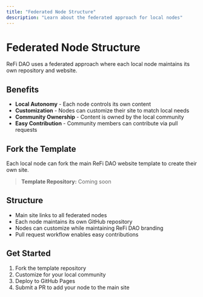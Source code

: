 ```yaml
---
title: "Federated Node Structure"
description: "Learn about the federated approach for local nodes"
---
```


# Federated Node Structure

ReFi DAO uses a federated approach where each local node maintains its own repository and website.

## Benefits

- **Local Autonomy** - Each node controls its own content
- **Customization** - Nodes can customize their site to match local needs
- **Community Ownership** - Content is owned by the local community
- **Easy Contribution** - Community members can contribute via pull requests

## Fork the Template

Each local node can fork the main ReFi DAO website template to create their own site.

> **Template Repository:** Coming soon

## Structure

- Main site links to all federated nodes
- Each node maintains its own GitHub repository
- Nodes can customize while maintaining ReFi DAO branding
- Pull request workflow enables easy contributions

## Get Started

1. Fork the template repository
2. Customize for your local community
3. Deploy to GitHub Pages
4. Submit a PR to add your node to the main site

